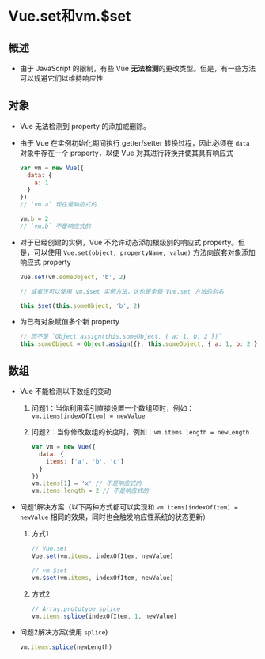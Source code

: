 # Vue.set和vm.\$set

## 概述

  - 由于 JavaScript 的限制，有些 Vue **无法检测**的更改类型。但是，有一些方法可以规避它们以维持响应性

## 对象

  - Vue 无法检测到 property 的添加或删除。

  - 由于 Vue 在实例初始化期间执行 getter/setter 转换过程，因此必须在 `data` 对象中存在一个 property，以便 Vue 对其进行转换并使其具有响应式

    ```javascript
    var vm = new Vue({
      data: {
        a: 1
      }
    })
    // `vm.a` 现在是响应式的

    vm.b = 2
    // `vm.b` 不是响应式的
    ```

  - 对于已经创建的实例，Vue 不允许动态添加根级别的响应式 property。但是，可以使用 `Vue.set(object, propertyName, value)` 方法向嵌套对象添加响应式 property

    ```javascript
    Vue.set(vm.someObject, 'b', 2)

    // 或者还可以使用 vm.$set 实例方法，这也是全局 Vue.set 方法的别名

    this.$set(this.someObject, 'b', 2)

    ```

  - 为已有对象赋值多个新 property

    ```javascript
    // 而不是 `Object.assign(this.someObject, { a: 1, b: 2 })`
    this.someObject = Object.assign({}, this.someObject, { a: 1, b: 2 })
    ```

## 数组

  - Vue 不能检测以下数组的变动

    1.  问题1：当你利用索引直接设置一个数组项时，例如：`vm.items[indexOfItem] = newValue`

    2.  问题2：当你修改数组的长度时，例如：`vm.items.length = newLength`

        ```javascript
        var vm = new Vue({
          data: {
            items: ['a', 'b', 'c']
          }
        })
        vm.items[1] = 'x' // 不是响应式的
        vm.items.length = 2 // 不是响应式的
        ```

  - 问题1解决方案（以下两种方式都可以实现和 `vm.items[indexOfItem] = newValue` 相同的效果，同时也会触发响应性系统的状态更新）

    1.  方式1

        ```javascript
        // Vue.set
        Vue.set(vm.items, indexOfItem, newValue)

        // vm.$set
        vm.$set(vm.items, indexOfItem, newValue)

        ```

    2.  方式2

        ```javascript
        // Array.prototype.splice
        vm.items.splice(indexOfItem, 1, newValue)
        ```

  - 问题2解决方案(使用 `splice`)

    ```javascript
    vm.items.splice(newLength)
    ```
